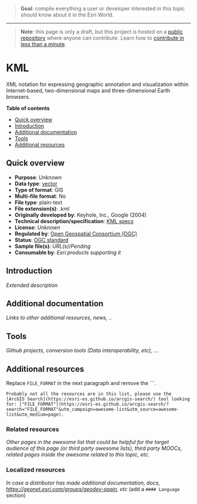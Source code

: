 > **Goal**: compile everything a user or developer interested in this topic should know about it in the Esri World.

---
> **Note**: this page is only a draft, but this project is hosted on a [public repository](https://github.com/hhkaos/awesome-arcgis) where anyone can contribute. Learn how to [contribute in less than a minute](https://github.com/hhkaos/awesome-arcgis/blob/master/CONTRIBUTING.md#contributions).

# KML

XML notation for expressing geographic annotation and visualization within Internet-based, two-dimensional maps and three-dimensional Earth browsers.

<!-- START doctoc generated TOC please keep comment here to allow auto update -->
<!-- DON'T EDIT THIS SECTION, INSTEAD RE-RUN doctoc TO UPDATE -->
**Table of contents**

- [Quick overview](#quick-overview)
- [Introduction](#introduction)
- [Additional documentation](#additional-documentation)
- [Tools](#tools)
- [Additional resources](#additional-resources)

<!-- END doctoc generated TOC please keep comment here to allow auto update -->

## Quick overview

* **Purpose**: *Unknown*
* **Data type**: [vector](../../../data-types/vector/README.md)
* **Type of format**: GIS
* **Multi-file format**: No
* **File type**: plain-text
* **File extension(s)**: .kml
* **Originally developed by**: Keyhole, Inc., Google (2004)
* **Technical description/specification**: [KML specs](http://www.opengeospatial.org/standards/kml)
* **License**: *Unknown*
* **Regulated by**: [Open Geospatial Consortium (OGC)](http://www.opengeospatial.org/standards/kml)
* **Status**: [OGC standard](http://docs.opengeospatial.org/is/12-007r2/12-007r2.html)
* **Sample file(s)**: *URL(s)*/*Pending*
* **Consumable by**: *Esri products supporting it*

## Introduction

*Extended description*

## Additional documentation

*Links to other additional resources, news, ..*

## Tools

*Github projects, conversion tools (Data interoperability, etc), ...*

## Additional resources

Replace `FILE_FORMAT` in the next paragraph and remove the \`\`\`.

```
Probably not all the resources are in this list, please use the [ArcGIS Search](https://esri-es.github.io/arcgis-search/) tool looking for: ["FILE_FORMAT"](https://esri-es.github.io/arcgis-search/?search="FILE_FORMAT"&utm_campaign=awesome-list&utm_source=awesome-list&utm_medium=page).
```

### Related resources

*Other pages in the awesome list that could be helpful for the target audience of this page (or third party awesome lists), third party MOOCs, related pages inside the awesome related to this topic, etc.*

### Localized resources

*In case a distributor has made additional documentation, docs, https://geonet.esri.com/groups/geodev-spain, etc* (add a ```#### Language``` section)
